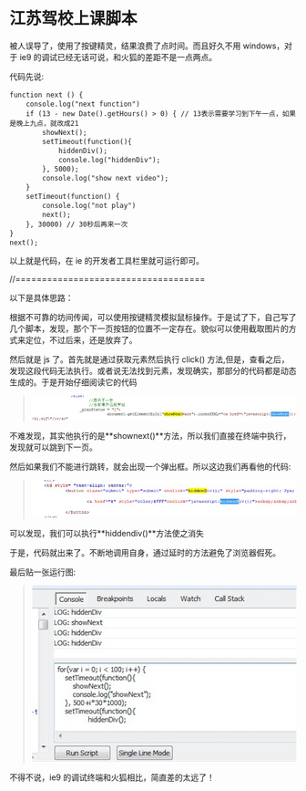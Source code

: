 江苏驾校上课脚本
===

被人误导了，使用了按键精灵，结果浪费了点时间。而且好久不用 windows，对于 ie9 的调试已经无话可说，和火狐的差距不是一点两点。

代码先说:
```
function next () {
    console.log("next function")
    if (13 - new Date().getHours() > 0) { // 13表示需要学习到下午一点，如果是晚上九点，就改成21
        showNext();
        setTimeout(function(){
            hiddenDiv();
            console.log("hiddenDiv");
        }, 5000);
        console.log("show next video");
    }
    setTimeout(function() {
        console.log("not play")
        next();
    }, 30000) // 30秒后再来一次
}
next();
```

以上就是代码，在 ie 的开发者工具栏里就可运行即可。

//====================================

以下是具体思路：

根据不可靠的坊间传闻，可以使用按键精灵模拟鼠标操作。于是试了下，自己写了几个脚本，发现，那个下一页按钮的位置不一定存在。貌似可以使用截取图片的方式来定位，不过后来，还是放弃了。

然后就是 js 了。首先就是通过获取元素然后执行 click() 方法,但是，查看之后，发现这段代码无法执行。或者说无法找到元素，发现确实，那部分的代码都是动态生成的。于是开始仔细阅读它的代码

> ![下一页页面代码](./images/shownext.jpg)

不难发现，其实他执行的是**shownext()**方法，所以我们直接在终端中执行，发现就可以跳到下一页。

然后如果我们不能进行跳转，就会出现一个弹出框。所以这边我们再看他的代码:

> ![消除弹出框](./images/hiddendiv.jpg)

可以发现，我们可以执行**hiddendiv()**方法使之消失

于是，代码就出来了。不断地调用自身，通过延时的方法避免了浏览器假死。

最后贴一张运行图:

> ![Console](./images/console.jpg)

不得不说，ie9 的调试终端和火狐相比，简直差的太远了！
